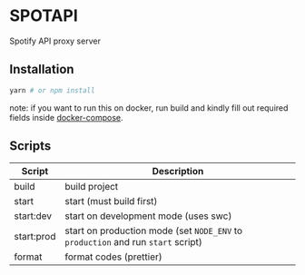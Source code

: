 # SPOTAPI

Spotify API proxy server

## Installation

```bash
yarn # or npm install
```

note: if you want to run this on docker, run build and kindly fill out required fields inside [docker-compose](./docker-compose.yaml).

## Scripts

| Script     | Description                                                                      |
| ---------- | -------------------------------------------------------------------------------- |
| build      | build project                                                                    |
| start      | start (must build first)                                                         |
| start:dev  | start on development mode (uses swc)                                             |
| start:prod | start on production mode (set `NODE_ENV` to `production` and run `start` script) |
| format     | format codes (prettier)                                                          |
